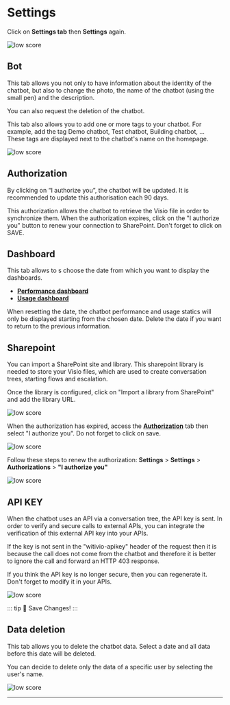 # Settings

Click on **Settings tab** then **Settings** again.

<div class="image_center">
  <img :src="$withBase('/assets/img/virtual-agent-studio/settings/setting1.png')" alt="low score">
</div>


## Bot


This tab allows you not only to have information about the identity of the chatbot, but also to change the photo, the name of the chatbot (using the small pen) and the description.

You can also request the deletion of the chatbot.

This tab also allows you to add one or more tags to your chatbot. For example, add the tag Demo chatbot, Test chatbot, Building chatbot, ... These tags are displayed next to the chatbot's name on the homepage. 


<div class="image_center">
  <img :src="$withBase('/assets/img/virtual-agent-studio/settings/setting2.png')" alt="low score">
</div>

## Authorization

By clicking on “I authorize you”, the chatbot will be updated. It is recommended
to update this authorisation each 90 days. 

This authorization allows the chatbot to retrieve the Visio file in order to synchronize them. 
When the authorization expires, click on the "I authorize you" button to renew your connection to SharePoint. 
Don't forget to click on SAVE. 


## Dashboard

This tab allows to s choose the date from which you want to display the
dashboards.

* [**Performance dashboard**](/solutions/virtual-agent-studio/chatbot/dashboards/performance.html)
* [**Usage dashboard**](/solutions/virtual-agent-studio/chatbot/dashboards/usage.html)


When resetting the date, the chatbot performance and usage statics will only be displayed starting from the chosen date. 
Delete the date if you want to return to the previous information. 



## Sharepoint

You can import a SharePoint site and library. This sharepoint library is needed to store your Visio files, which are used to create conversation trees, starting flows and escalation. 

Once the library is configured, click on "Import a library from SharePoint" and add the library URL.  

<div class="image_center">
  <img :src="$withBase('/assets/img/virtual-agent-studio/settings/setting3.png')" alt="low score">
</div>

When the authorization has expired, access the [**Authorization**](/solutions/virtual-agent-studio/chatbot/settings/settings.html#authorization) tab then select "I authorize you". Do not forget to click on save. 

<div class="image_center">
  <img :src="$withBase('/assets/img/virtual-agent-studio/settings/setting4.png')" alt="low score">
</div>


Follow these steps to renew the authorization:
**Settings** > **Settings** > **Authorizations** > **"I authorize you"**

<div class="image_center">
  <img :src="$withBase('/assets/img/virtual-agent-studio/settings/setting5.png')" alt="low score">
</div>


## API KEY

When the chatbot uses an API via a conversation tree, the API key is sent. In
order to verify and secure calls to external APIs, you can integrate the
verification of this external API key into your APIs.

If the key is not sent in the "witivio-apikey" header of the request then it is
because the call does not come from the chatbot and therefore it is better to
ignore the call and forward an HTTP 403 response.

If you think the API key is no longer secure, then you can regenerate it. Don't
forget to modify it in your APIs.

<div class="image_center">
  <img :src="$withBase('/assets/img/virtual-agent-studio/settings/setting6.png')" alt="low score">
</div>

::: tip 💾
Save Changes!
:::


## Data deletion

This tab allows you to delete the chatbot data. 
Select a date and all data before this date will be deleted. 

You can decide to delete only the data of a specific user by selecting the user's name. 

<div class="image_center">
  <img :src="$withBase('/assets/img/virtual-agent-studio/settings/setting7.png')" alt="low score">
</div>




---

<Hubspot />
